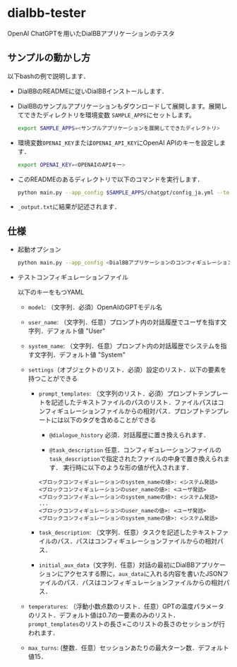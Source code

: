 # dialbb-tester

OpenAI ChatGPTを用いたDialBBアプリケーションのテスタ

## サンプルの動かし方

以下bashの例で説明します．

- DialBBのREADMEに従いDialBBインストールします．

- DialBBのサンプルアプリケーションもダウンロードして展開します。展開してできたディレクトリを環境変数
`SAMPLE_APPS`にセットします。

  ```sh
  export SAMPLE_APPS=<サンプルアプリケーションを展開してできたディレクトリ>
  ```

- 環境変数`OPENAI_KEY`または`OPENAI_API_KEY`にOpenAI APIのキーを設定します．

  ```sh
  export OPENAI_KEY=<OPENAIのAPIキー>
  ```

- このREADMEのあるディレクトリで以下のコマンドを実行します．

  ```sh
  python main.py --app_config $SAMPLE_APPS/chatgpt/config_ja.yml --test_config sample_ja/config.yml --output _output.txt
  ```
  
- `_output.txt`に結果が記述されます．

## 仕様

- 起動オプション

  ```sh
  python main.py --app_config <DialBBアプリケーションのコンフィギュレーションファイル> --test_config <テストコンフィギュレーションファイル> --output <出力ファイル>
  ```
  
- テストコンフィギュレーションファイル

  以下のキーをもつYAML
  
  - `model`: （文字列．必須）OpenAIのGPTモデル名

  - `user_name`: （文字列．任意）プロンプト内の対話履歴でユーザを指す文字列．デフォルト値 "User"

  - `system_name`: （文字列．任意）プロンプト内の対話履歴でシステムを指す文字列．デフォルト値 "System"

  - `settings`（オブジェクトのリスト．必須）設定のリスト．以下の要素を持つことができる

    - `prompt_templates`: （文字列のリスト．必須）プロンプトテンプレートを記述したテキストファイルのパスのリスト．ファイルパスはコンフィギュレーションファイルからの相対パス．プロンプトテンプレートには以下のタグを含めることができる
  
      - `@dialogue_history` 必須．対話履歴に置き換えられます．
  
      - `@task_description` 任意．コンフィギュレーションファイルの`task_description`で指定されたファイルの中身で置き換えられます．
        実行時に以下のような形の値が代入されます．
  
       ```
       <ブロックコンフィギュレーションのsystem_nameの値>: <システム発話>
       <ブロックコンフィギュレーションのuser_nameの値>: <ユーザ発話>
       <ブロックコンフィギュレーションのsystem_nameの値>: <システム発話>
       ...
       <ブロックコンフィギュレーションのuser_nameの値>: <ユーザ発話>
       <ブロックコンフィギュレーションのsystem_nameの値>: <システム発話>
       ```
  
    - `task_description`: （文字列．任意）タスクを記述したテキストファイルのパス．パスはコンフィギュレーションファイルからの相対パス．
  
    - `initial_aux_data`（文字列．任意）対話の最初にDialBBアプリケーションにアクセスする際に，`aux_data`に入れる内容を書いたJSONファイルのパス．パスはコンフィギュレーションファイルからの相対パス．
  
  - `temperatures`: （浮動小数点数のリスト．任意）GPTの温度パラメータのリスト．デフォルト値は0.7の一要素のみのリスト．`prompt_templates`のリストの長さ×このリストの長さのセッションが行われます．
  
  - `max_turns`: (整数．任意）セッションあたりの最大ターン数．デフォルト値15．
